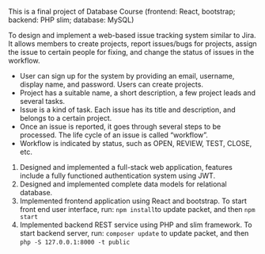 This is a final project of Database Course (frontend: React, bootstrap; backend: PHP slim; database: MySQL)   

To design and implement a web-based issue tracking system similar to Jira. It allows members to create projects, report issues/bugs for projects, assign the issue to certain people for fixing, and change the status of issues in the workflow. 
- User can sign up for the system by providing an email, username, display name, and password. Users can create projects. 
- Project has a suitable name, a short description, a few project leads and several tasks.
- Issue is a kind of task. Each issue has its title and description, and belongs to a certain project. 
- Once an issue is reported, it goes through several steps to be processed. The life cycle of an issue is called “workflow”. 
- Workflow is indicated by status, such as OPEN, REVIEW, TEST, CLOSE, etc.
             	      	    

1. Designed and implemented a full-stack web application, features include a fully functioned authentication system using JWT. 
2. Designed and implemented complete data models for relational database.
3. Implemented frontend application using React and bootstrap. 
To start front end user interface, run: `npm install`to update packet, and then `npm start` 
4. Implemented backend REST service using PHP and slim framework. 
To start backend server, run: `composer update` to update packet, and then `php -S 127.0.0.1:8000 -t public` 

